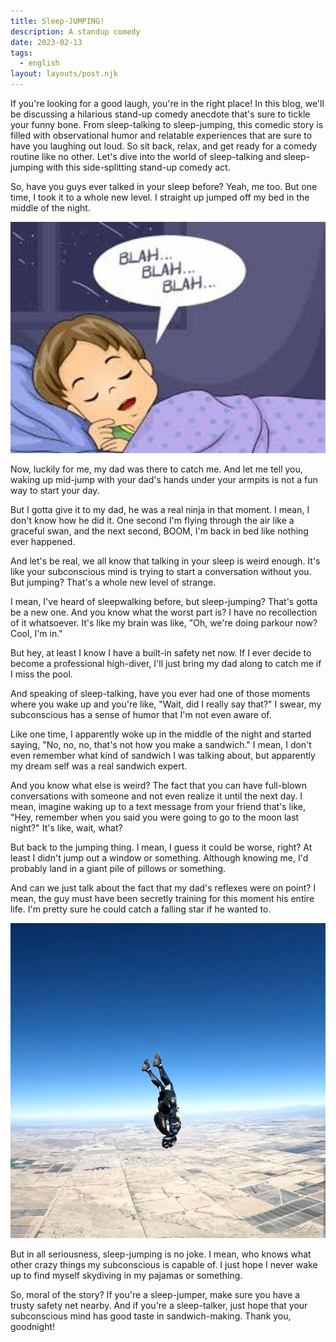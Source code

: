```yaml
---
title: Sleep-JUMPING!
description: A standup comedy
date: 2023-02-13
tags:
  - english
layout: layouts/post.njk
---
```


If you're looking for a good laugh, you're in the right place! In this blog, we'll be discussing a hilarious stand-up comedy anecdote that's sure to tickle your funny bone. From sleep-talking to sleep-jumping, this comedic story is filled with observational humor and relatable experiences that are sure to have you laughing out loud. So sit back, relax, and get ready for a comedy routine like no other. Let's dive into the world of sleep-talking and sleep-jumping with this side-splitting stand-up comedy act.

So, have you guys ever talked in your sleep before? Yeah, me too. But one time, I took it to a whole new level. I straight up jumped off my bed in the middle of the night.

![](/img/sleeptalking.jpg)

Now, luckily for me, my dad was there to catch me. And let me tell you, waking up mid-jump with your dad's hands under your armpits is not a fun way to start your day.

But I gotta give it to my dad, he was a real ninja in that moment. I mean, I don't know how he did it. One second I'm flying through the air like a graceful swan, and the next second, BOOM, I'm back in bed like nothing ever happened.

And let's be real, we all know that talking in your sleep is weird enough. It's like your subconscious mind is trying to start a conversation without you. But jumping? That's a whole new level of strange.

I mean, I've heard of sleepwalking before, but sleep-jumping? That's gotta be a new one. And you know what the worst part is? I have no recollection of it whatsoever. It's like my brain was like, "Oh, we're doing parkour now? Cool, I'm in."

But hey, at least I know I have a built-in safety net now. If I ever decide to become a professional high-diver, I'll just bring my dad along to catch me if I miss the pool.

And speaking of sleep-talking, have you ever had one of those moments where you wake up and you're like, "Wait, did I really say that?" I swear, my subconscious has a sense of humor that I'm not even aware of.

Like one time, I apparently woke up in the middle of the night and started saying, "No, no, no, that's not how you make a sandwich." I mean, I don't even remember what kind of sandwich I was talking about, but apparently my dream self was a real sandwich expert.

And you know what else is weird? The fact that you can have full-blown conversations with someone and not even realize it until the next day. I mean, imagine waking up to a text message from your friend that's like, "Hey, remember when you said you were going to go to the moon last night?" It's like, wait, what?

But back to the jumping thing. I mean, I guess it could be worse, right? At least I didn't jump out a window or something. Although knowing me, I'd probably land in a giant pile of pillows or something.

And can we just talk about the fact that my dad's reflexes were on point? I mean, the guy must have been secretly training for this moment his entire life. I'm pretty sure he could catch a falling star if he wanted to.

![](/img/skydiving.jpg)

But in all seriousness, sleep-jumping is no joke. I mean, who knows what other crazy things my subconscious is capable of. I just hope I never wake up to find myself skydiving in my pajamas or something.

So, moral of the story? If you're a sleep-jumper, make sure you have a trusty safety net nearby. And if you're a sleep-talker, just hope that your subconscious mind has good taste in sandwich-making. Thank you, goodnight!
